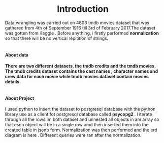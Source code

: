 <h1 align="center">
Introduction
</h1>
Data wrangling was carried out on 4803 tmdb movies dataset that was gathered from 4th of September 1916 till 3rd of February 2017.The dataset was gotten from Kaggle .
Before anything, i firstly performed  <b> normalization </b> so that there will be no vertical repitition of strings.
<br></br>
<h4> About data <h4>
There are two different datasets, the tmdb credits and the tmdb movies. The tmdb credits dataset contains the cast names , character names and crew data for each movie while tmdb movies dataset contain movies details.
<br></br>
<h4> About Project </h4>
I used python to insert the dataset to postgresql database with the python library use as a client fot postgresql database called <b> psycopg2 </b> . I iterate through all the rows im both dataset and unnested all objects in am array so that esch object will be in a single row amd then inserted them into the created table in jsonb form.
Normalization was then performed and the erd diagram is here .
Different queries were ran after the normalization.
